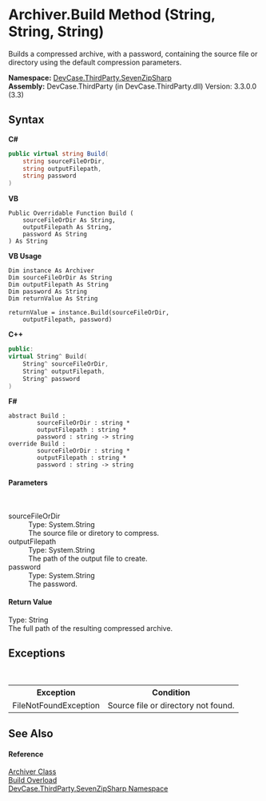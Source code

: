 # Archiver.Build Method (String, String, String)
 

Builds a compressed archive, with a password, containing the source file or directory using the default compression parameters.

**Namespace:**&nbsp;<a href="N_DevCase_ThirdParty_SevenZipSharp">DevCase.ThirdParty.SevenZipSharp</a><br />**Assembly:**&nbsp;DevCase.ThirdParty (in DevCase.ThirdParty.dll) Version: 3.3.0.0 (3.3)

## Syntax

**C#**<br />
``` C#
public virtual string Build(
	string sourceFileOrDir,
	string outputFilepath,
	string password
)
```

**VB**<br />
``` VB
Public Overridable Function Build ( 
	sourceFileOrDir As String,
	outputFilepath As String,
	password As String
) As String
```

**VB Usage**<br />
``` VB Usage
Dim instance As Archiver
Dim sourceFileOrDir As String
Dim outputFilepath As String
Dim password As String
Dim returnValue As String

returnValue = instance.Build(sourceFileOrDir, 
	outputFilepath, password)
```

**C++**<br />
``` C++
public:
virtual String^ Build(
	String^ sourceFileOrDir, 
	String^ outputFilepath, 
	String^ password
)
```

**F#**<br />
``` F#
abstract Build : 
        sourceFileOrDir : string * 
        outputFilepath : string * 
        password : string -> string 
override Build : 
        sourceFileOrDir : string * 
        outputFilepath : string * 
        password : string -> string 
```


#### Parameters
&nbsp;<dl><dt>sourceFileOrDir</dt><dd>Type: System.String<br />The source file or diretory to compress.</dd><dt>outputFilepath</dt><dd>Type: System.String<br />The path of the output file to create.</dd><dt>password</dt><dd>Type: System.String<br />The password.</dd></dl>

#### Return Value
Type: String<br />The full path of the resulting compressed archive.

## Exceptions
&nbsp;<table><tr><th>Exception</th><th>Condition</th></tr><tr><td>FileNotFoundException</td><td>Source file or directory not found.</td></tr></table>

## See Also


#### Reference
<a href="T_DevCase_ThirdParty_SevenZipSharp_Archiver">Archiver Class</a><br /><a href="Overload_DevCase_ThirdParty_SevenZipSharp_Archiver_Build">Build Overload</a><br /><a href="N_DevCase_ThirdParty_SevenZipSharp">DevCase.ThirdParty.SevenZipSharp Namespace</a><br />